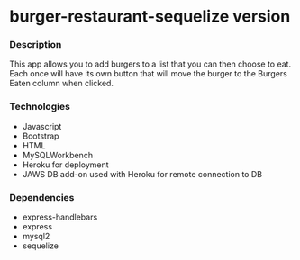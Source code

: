 # burger-restaurant-sequelize version

### Description
This app allows you to add burgers to a list that you can then choose to eat. Each once will have its own button that will move the burger to the Burgers Eaten column when clicked. 

### Technologies
* Javascript
* Bootstrap
* HTML
* MySQLWorkbench
* Heroku for deployment
* JAWS DB add-on used with Heroku for remote connection to DB


### Dependencies
* express-handlebars
* express
* mysql2
* sequelize

